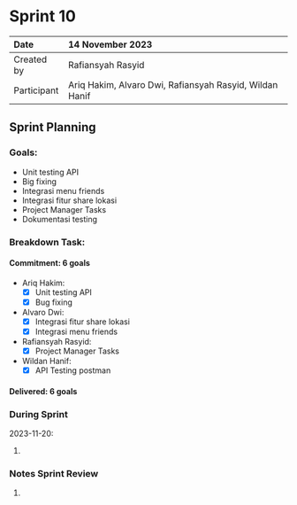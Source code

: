 # Sprint 10

| Date        | 14 November 2023                                         |
| :---------- | :------------------------------------------------------ |
| Created by  | Rafiansyah Rasyid                                       |
| Participant | Ariq Hakim, Alvaro Dwi, Rafiansyah Rasyid, Wildan Hanif |

## Sprint Planning

### Goals:

- Unit testing API
- Big fixing
- Integrasi menu friends
- Integrasi fitur share lokasi
- Project Manager Tasks
- Dokumentasi testing

### Breakdown Task:

#### Commitment: 6 goals

- Ariq Hakim:
    - [x] Unit testing API
    - [x] Bug fixing
- Alvaro Dwi:
    - [x] Integrasi fitur share lokasi
    - [x] Integrasi menu friends
- Rafiansyah Rasyid:
    - [x] Project Manager Tasks
- Wildan Hanif:
    - [x] API Testing postman

#### Delivered: 6 goals

### During Sprint

2023-11-20:

1. 

### Notes Sprint Review

1.
